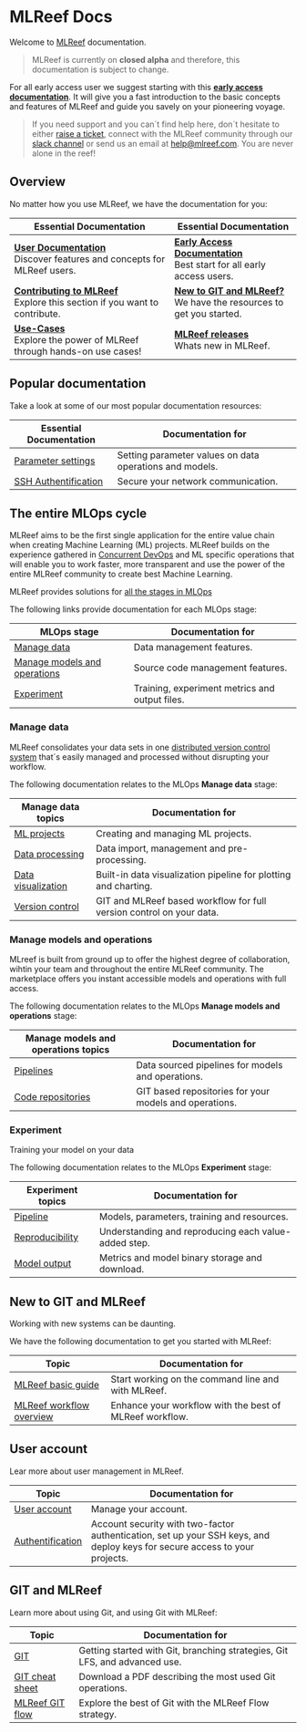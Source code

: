 # MLReef Docs

Welcome to [MLReef](https://mlreef.com) documentation. 

> MLReef is currently on **closed alpha** and therefore, this documentation is subject to change. 

For all early access user we suggest starting with this [**early access documentation**](../../../doc/user/general/earlyaccess.md). It will give you a fast introduction to the basic concepts and features of MLReef and guide you savely on your pioneering voyage.

> If you need support and you can´t find help here, don´t hesitate to either [raise a ticket](https://gitlab.com/mlreef/frontend/issues), connect with the MLReef community through our [slack channel](https://mlreefcommunity.slack.com) or send us an email at help@mlreef.com. You are never alone in the reef!


## Overview

No matter how you use MLReef, we have the documentation for you: 

| Essential Documentation  | Essential Documentation  |
|---|---|
| [**User Documentation**](../../../doc/user/index.md)<br>Discover features and concepts for MLReef users. | [**Early Access Documentation**](../../../doc/user/general/earlyaccess.md)<br>Best start for all early access users. |
| [**Contributing to MLReef**](../../../doc/user/contributing.md)<br>Explore this section if you want to contribute.  | [**New to GIT and MLReef?**](##new_to_git)<br>We have the resources to get you started.  |
| [**Use-Cases**](../../../doc/user/general/use_cases.md)<br>Explore the power of MLReef through hands-on use cases!  | [**MLReef releases**](../../../doc/user/releases.md)<br>Whats new in MLReef.  |

## Popular documentation

Take a look at some of our most popular documentation resources:

| Essential Documentation | Documentation for |
|---|---|
| [Parameter settings](../../../doc/user/pipelines/parameters.md)  | Setting parameter values on data operations and models. |
| [SSH Authentification](../../../doc/user/general/ssh/doc_ssh_README.md)  | Secure your network communication. |


## The entire MLOps cycle

MLReef aims to be the first single application for the entire value chain when creating Machine Learning (ML) projects. 
MLReef builds on the experience gathered in [Concurrent DevOps](https://en.wikipedia.org/wiki/DevOps) and ML specific operations that will enable you to work faster, more transparent and use the power of the entire MLReef community to create best Machine Learning. 

MLReef provides solutions for [all the stages in MLOps](../User_Documentation)

The following links provide documentation for each MLOps stage: 

| MLOps stage  | Documentation for  |
|---|---|
| [Manage data](../User_Documentation)  | Data management features. |
| [Manage models and operations](../User_Documentation)  | Source code management features. |
| [Experiment](../User_Documentation)  | Training, experiment metrics and output files. |

### <a name="manage_data"></a> Manage data

MLReef consolidates your data sets in one [distributed version control system](../User_Documentation) that´s easily managed and processed without disrupting your workflow. 

The following documentation relates to the MLOps **Manage data** stage: 

| Manage data topics  | Documentation for  |
|---|---|
| [ML projects](../User_Documentation)  | Creating and managing ML projects. |
| [Data processing](../doc/user/Pipelines/data_processing.md)  | Data import, management and pre-processing. |
| [Data visualization](../User_Documentation)  | Built-in data visualization pipeline for plotting and charting. |
| [Version control](../User_Documentation)  | GIT and MLReef based workflow for full version control on your data. |


### <a name="manage_models"></a> Manage models and operations

MLreef is built from ground up to offer the highest degree of collaboration, wihtin your team and throughout the entire MLReef community. The marketplace offers you instant accessible models and operations with full access.

The following documentation relates to the MLOps **Manage models and operations** stage: 

| Manage models and operations topics  | Documentation for  |
|---|---|
| [Pipelines](../User_Documentation)  | Data sourced pipelines for models and operations. |
| [Code repositories](../User_Documentation)  | GIT based repositories for your models and operations. |

### <a name="experiments"></a> Experiment

Training your model on your data 

The following documentation relates to the MLOps **Experiment** stage: 

| Experiment topics  | Documentation for  |
|---|---|
| [Pipeline](../User_Documentation)  | Models, parameters, training and resources. |
| [Reproducibility](../User_Documentation)  | Understanding and reproducing each value-added step. |
| [Model output](../User_Documentation)  | Metrics and model binary storage and download. |


## <a name="new_to_git"></a> New to GIT and MLReef

Working with new systems can be daunting. 

We have the following documentation to get you started with MLReef:

| Topic  | Documentation for  |
|---|---|
| [MLReef basic guide](../User_Documentation)  |  Start working on the command line and with MLReef. |
| [MLReef workflow overview](../User_Documentation)  | Enhance your workflow with the best of MLReef workflow. |


## <a name="user_account"></a> User account

Lear more about user management in MLReef. 

| Topic  | Documentation for  |
|---|---|
| [User account](../User_Documentation)  | 	Manage your account. |
| [Authentification](../User_Documentation)  | Account security with two-factor authentication, set up your SSH keys, and deploy keys for secure access to your projects. |


## <a name="git_mlreef"></a> GIT and MLReef

Learn more about using Git, and using Git with MLReef:

| Topic  | Documentation for  |
|---|---|
| [GIT](../User_Documentation)  | 	Getting started with Git, branching strategies, Git LFS, and advanced use. |
| [GIT cheat sheet](../User_Documentation)  | Download a PDF describing the most used Git operations. |
| [MLReef GIT flow](../User_Documentation)  | Explore the best of Git with the MLReef Flow strategy. |

